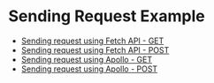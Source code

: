 # Sending Request Example

- [Sending request using Fetch API - GET](01-use-fetch-get.js)
- [Sending request using Fetch API - POST](02-use-fetch-post.js)
- [Sending request using Apollo - GET](03-use-apollo-get.js)
- [Sending request using Apollo - POST](04-use-apollo-post.js)